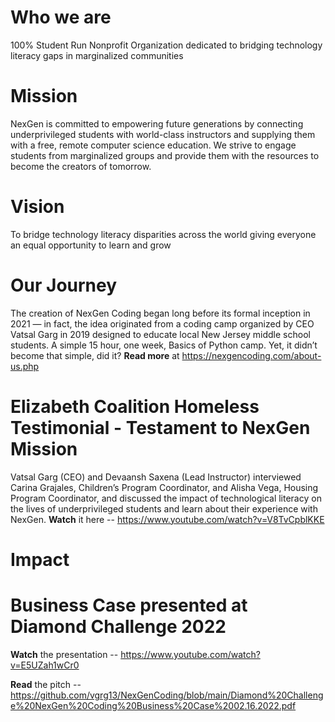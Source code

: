 # Who we are

100% Student Run Nonprofit Organization dedicated to bridging technology literacy gaps in marginalized communities

# Mission

NexGen is committed to empowering future generations by connecting underprivileged students with world-class instructors and supplying them with a free, remote computer science education. We strive to engage students from marginalized groups and provide them with the resources to become the creators of tomorrow.

# Vision

To bridge technology literacy disparities across the world giving everyone an equal opportunity to learn and grow

# Our Journey

The creation of NexGen Coding began long before its formal inception in 2021 — in fact, the idea originated from a coding camp organized by CEO Vatsal Garg in 2019 designed to educate local New Jersey middle school students. A simple 15 hour, one week, Basics of Python camp. Yet, it didn’t become that simple, did it?
**Read more** at https://nexgencoding.com/about-us.php

# Elizabeth Coalition Homeless Testimonial - Testament to NexGen Mission

Vatsal Garg (CEO) and Devaansh Saxena (Lead Instructor) interviewed Carina Grajales, Children’s Program Coordinator, and Alisha Vega, Housing Program Coordinator, and discussed the impact of technological literacy on the lives of underprivileged students and learn about their experience with NexGen.
**Watch** it here -- https://www.youtube.com/watch?v=V8TvCpblKKE

# Impact

# Business Case presented at Diamond Challenge 2022

**Watch** the presentation -- https://www.youtube.com/watch?v=E5UZah1wCr0

**Read** the pitch -- https://github.com/vgrg13/NexGenCoding/blob/main/Diamond%20Challenge%20NexGen%20Coding%20Business%20Case%2002.16.2022.pdf



